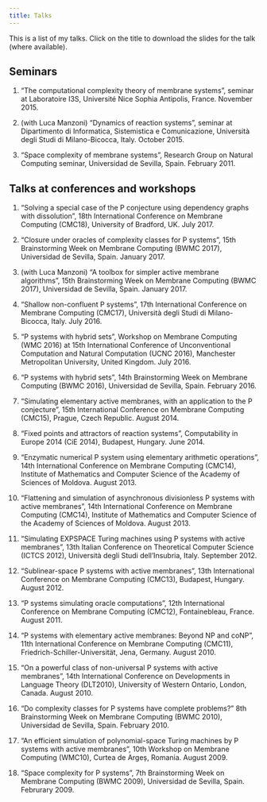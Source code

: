 ```yaml
---
title: Talks
---
```


This is a list of my talks. Click on the title to download the slides for the talk (where available).

Seminars
--------

1. “The computational complexity theory of membrane systems”, seminar at Laboratoire I3S, Université Nice Sophia Antipolis, France. November 2015.

1. (with Luca Manzoni) “Dynamics of reaction systems”, seminar at Dipartimento di Informatica, Sistemistica e Comunicazione, Università degli Studi di Milano-Bicocca, Italy. October 2015.

1. “Space complexity of membrane systems”, Research Group on Natural Computing seminar, Universidad de Sevilla, Spain. February 2011.

Talks at conferences and workshops
----------------------------------

1. “Solving a special case of the P conjecture using dependency graphs with dissolution”, 18th International Conference on Membrane Computing (CMC18), University of Bradford, UK. July 2017.

1. “Closure under oracles of complexity classes for P systems”, 15th Brainstorming Week on Membrane Computing (BWMC 2017), Universidad de Sevilla, Spain. January 2017.

1. (with Luca Manzoni) “A toolbox for simpler active membrane algorithms”, 15th Brainstorming Week on Membrane Computing (BWMC 2017), Universidad de Sevilla, Spain. January 2017.

1. “Shallow non-confluent P systems”, 17th International Conference on Membrane Computing (CMC17), Università degli Studi di Milano-Bicocca, Italy. July 2016.

1. “P systems with hybrid sets”, Workshop on Membrane Computing (WMC 2016) at 15th International Conference of Unconventional Computation and Natural Computation (UCNC 2016), Manchester Metropolitan University, United Kingdom. July 2016.

1. “P systems with hybrid sets”, 14th Brainstorming Week on Membrane Computing (BWMC 2016), Universidad de Sevilla, Spain. February 2016.

1. “Simulating elementary active membranes, with an application to the P conjecture”, 15th International Conference on Membrane Computing (CMC15), Prague, Czech Republic. August 2014.

1. “Fixed points and attractors of reaction systems”, Computability in Europe 2014 (CiE 2014), Budapest, Hungary. June 2014.

1. “Enzymatic numerical P system using elementary arithmetic operations”, 14th International Conference on Membrane Computing (CMC14), Institute of Mathematics and Computer Science of the Academy of Sciences of Moldova. August 2013.

1. “Flattening and simulation of asynchronous divisionless P systems with active membranes”, 14th International Conference on Membrane Computing (CMC14), Institute of Mathematics and Computer Science of the Academy of Sciences of Moldova. August 2013.

1. “Simulating EXPSPACE Turing machines using P systems with active membranes”, 13th Italian Conference on Theoretical Computer Science (ICTCS 2012), Università degli Studi dell’Insubria, Italy. September 2012.

1. “Sublinear-space P systems with active membranes”, 13th International Conference on Membrane Computing (CMC13), Budapest, Hungary. August 2012.

1. “P systems simulating oracle computations”, 12th International Conference on Membrane Computing (CMC12), Fontainebleau, France. August 2011.

1. “P systems with elementary active membranes: Beyond NP and coNP”, 11th International Conference on Membrane Computing (CMC11), Friedrich-Schiller-Universität, Jena, Germany. August 2010.

1. “On a powerful class of non-universal P systems with active membranes”, 14th International Conference on Developments in Language Theory (DLT2010), University of Western Ontario, London, Canada. August 2010.

1. “Do complexity classes for P systems have complete problems?” 8th Brainstorming Week on Membrane Computing (BWMC 2010), Universidad de Sevilla, Spain. February 2010.

1. “An efficient simulation of polynomial-space Turing machines by P systems with active membranes”, 10th Workshop on Membrane Computing (WMC10), Curtea de Argeș, Romania. August 2009.

1. “Space complexity for P systems”, 7th Brainstorming Week on Membrane Computing (BWMC 2009), Universidad de Sevilla, Spain. Februrary 2009.
